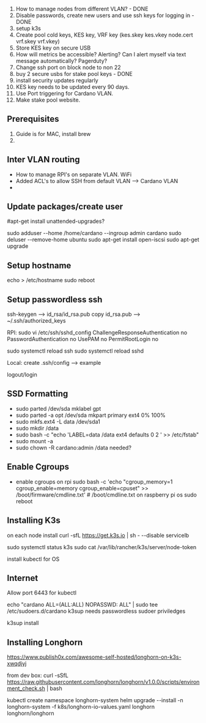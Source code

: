1. How to manage nodes from different VLAN? - DONE
2. Disable passwords, create new users and use ssh keys for logging in - DONE
3. setup k3s
4. Create pool cold keys, KES key, VRF key (kes.skey  kes.vkey  node.cert  vrf.skey  vrf.vkey)
5. Store KES key on secure USB
6. How will metrics be accessible? Alerting? Can I alert myself via text message automatically? Pagerduty?
7. Change ssh port on block node to non 22
8. buy 2 secure usbs for stake pool keys - DONE
9. install security updates regularly
10. KES key needs to be updated every 90 days. 
11. Use Port triggering for Cardano VLAN.
12. Make stake pool website.

Prerequisites
-------------

1. Guide is for MAC, install brew
2. 

Inter VLAN routing
------------------

- How to manage RPI's on separate VLAN. WiFi
- Added ACL's to allow SSH from default VLAN --> Cardano VLAN
- 

Update packages/create user
---------------------------

#apt-get install unattended-upgrades?

sudo adduser --home /home/cardano --ingroup admin cardano
sudo deluser --remove-home ubuntu
sudo apt-get install open-iscsi
sudo apt-get upgrade

Setup hostname
--------------
echo <hostname> > /etc/hostname
sudo reboot

Setup passwordless ssh
----------------------
ssh-keygen --> id_rsa/id_rsa.pub
copy id_rsa.pub --> ~/.ssh/authorized_keys

RPI:
sudo vi /etc/ssh/sshd_config
  ChallengeResponseAuthentication no
  PasswordAuthentication no
  UsePAM no
  PermitRootLogin no

sudo systemctl reload ssh
sudo systemctl reload sshd

Local:
create .ssh/config --> example

logout/login

SSD Formatting
--------------

- sudo parted /dev/sda mklabel gpt
- sudo parted -a opt /dev/sda mkpart primary ext4 0% 100%
- sudo mkfs.ext4 -L data /dev/sda1
- sudo mkdir /data
- sudo bash -c "echo 'LABEL=data        /data ext4 defaults 0 2 ' >> /etc/fstab"
- sudo mount -a
- sudo chown -R cardano:admin /data needed?

Enable Cgroups
--------------
- enable cgroups on rpi
sudo bash -c 'echo "cgroup_memory=1 cgroup_enable=memory cgroup_enable=cpuset" >> /boot/firmware/cmdline.txt' # /boot/cmdline.txt on raspberry pi os
sudo reboot

Installing K3s
--------------

on each node install curl -sfL https://get.k3s.io | sh - --disable servicelb

sudo systemctl status k3s
sudo cat /var/lib/rancher/k3s/server/node-token

install kubectl for OS

Internet
--------
Allow port 6443 for kubectl

echo "cardano ALL=(ALL:ALL) NOPASSWD: ALL" | sudo tee /etc/sudoers.d/cardano
k3sup needs passwordless sudoer priviledges

k3sup install 


Installing Longhorn
-------------------
https://www.publish0x.com/awesome-self-hosted/longhorn-on-k3s-xwqdjyj

from dev box:
curl -sSfL https://raw.githubusercontent.com/longhorn/longhorn/v1.0.0/scripts/environment_check.sh | bash

kubectl create namespace longhorn-system
helm upgrade --install -n longhorn-system -f k8s/longhorn-io-values.yaml longhorn longhorn/longhorn

